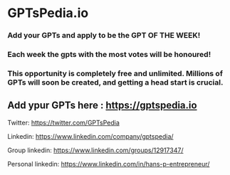 # GPTsPedia.io

 ### Add your GPTs and apply to be the GPT OF THE WEEK!

 ### Each week the gpts with the most votes will be honoured!

 ### This opportunity is completely free and unlimited. Millions of GPTs will soon be created, and getting a head start is crucial.

## Add ypur GPTs here : https://gptspedia.io

Twitter: https://twitter.com/GPTsPedia

Linkedin: https://www.linkedin.com/company/gptspedia/

Group linkedin: https://www.linkedin.com/groups/12917347/

Personal linkedin: https://www.linkedin.com/in/hans-p-entrepreneur/

